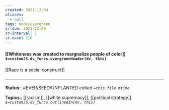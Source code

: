 ```yaml
---
created: 2021-12-04 
aliases:
  - null
tags: node/evergreen
sr-due: 2021-12-09
sr-interval: 1
sr-ease: 210
---
```

#### [[Whiteness was created to margnalize people of color]] `$=customJS.dv_funcs.evergreenHeader(dv, this)`

[[Race is a social construct]]
### <hr class="footnote"/>

**Status**:: #EVER/SEED/UNPLANTED
*edited `=this.file.mtime`*

**Topics**:: [[racism]], [[white supremacy]], [[political strategy]]
*`$=customJS.dv_funcs.outlinedIn(dv, this)`*

